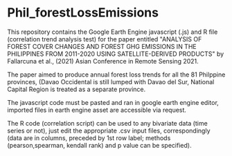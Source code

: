 # Phil_forestLossEmissions
This repository contains the Google Earth Engine javascript (.js) and R file (correlation trend analysis test) for the paper entitled "ANALYSIS OF FOREST COVER CHANGES AND FOREST GHG EMISSIONS IN THE PHILIPPINES FROM 2011-2020 USING SATELLITE-DERIVED PRODUCTS" by Fallarcuna et al., (2021) Asian Conference in Remote Sensing 2021. 

The paper aimed to produce annual forest loss trends for all the 81 Philppine provinces, (Davao Occidental is still lumped with Davao del Sur, National Capital Region is treated as a separate province.

The javascript code must be pasted and ran in google earth engine editor, imported files in earth engine asset are accessible via request.

The R code (correlation script) can be used to any bivariate data (time series or not), just edit the appropriate .csv input files, correspondingly (data are in columns, preceded by 1st row label; methods (pearson,spearman, kendall rank) and p value can be specified).
